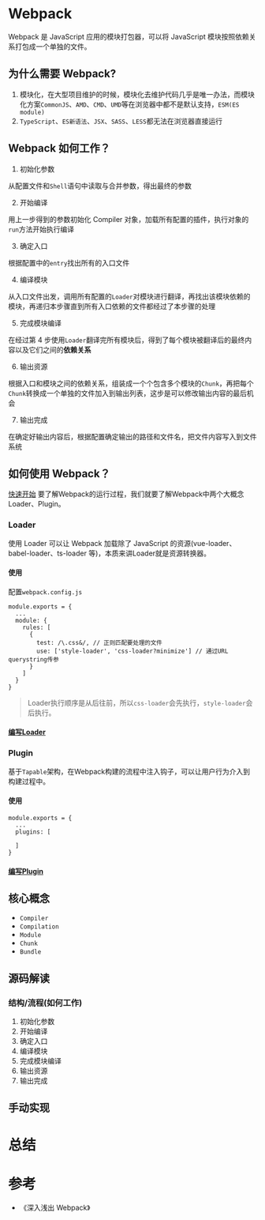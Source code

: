 # Webpack

Webpack 是 JavaScript 应用的模块打包器，可以将 JavaScript 模块按照依赖关系打包成一个单独的文件。

## 为什么需要 Webpack?

1. 模块化，在大型项目维护的时候，模块化去维护代码几乎是唯一办法，而模块化方案`CommonJS`、`AMD`、`CMD`、`UMD`等在浏览器中都不是默认支持，`ESM(ES module)`
2. `TypeScript`、`ES新语法`、`JSX`、`SASS`、`LESS`都无法在浏览器直接运行

## Webpack 如何工作？

1. 初始化参数

从配置文件和`Shell`语句中读取与合并参数，得出最终的参数

2. 开始编译

用上一步得到的参数初始化 Compiler 对象，加载所有配置的插件，执行对象的`run`方法开始执行编译

3. 确定入口

根据配置中的`entry`找出所有的入口文件

4. 编译模块

从入口文件出发，调用所有配置的`Loader`对模块进行翻译，再找出该模块依赖的模块，再递归本步骤直到所有入口依赖的文件都经过了本步骤的处理

5. 完成模块编译

在经过第 4 步使用`Loader`翻译完所有模块后，得到了每个模块被翻译后的最终内容以及它们之间的**依赖关系**

6. 输出资源

根据入口和模块之间的依赖关系，组装成一个个包含多个模块的`Chunk`，再把每个`Chunk`转换成一个单独的文件加入到输出列表，这步是可以修改输出内容的最后机会

7. 输出完成

在确定好输出内容后，根据配置确定输出的路径和文件名，把文件内容写入到文件系统

## 如何使用 Webpack？

[快速开始](./quickStart.md)
要了解Webpack的运行过程，我们就要了解Webpack中两个大概念Loader、Plugin。
### Loader

使用 Loader 可以让 Webpack 加载除了 JavaScript 的资源(vue-loader、babel-loader、ts-loader 等)，本质来讲Loader就是资源转换器。

#### 使用
配置`webpack.config.js`
```
module.exports = {
  ...
  module: {
    rules: [
      {
        test: /\.css&/, // 正则匹配要处理的文件
        use: ['style-loader', 'css-loader?minimize'] // 通过URL querystring传参
      }
    ]
  }
}
```
> Loader执行顺序是从后往前，所以`css-loader`会先执行，`style-loader`会后执行。
#### [编写Loader](./编写Loader/index.md)
### Plugin
基于`Tapable`架构，在Webpack构建的流程中注入钩子，可以让用户行为介入到构建过程中。
#### 使用
```
module.exports = {
  ...
  plugins: [
    
  ]
}
```
#### [编写Plugin](./编写Plugin/index.md)

## 核心概念
- `Compiler`
- `Compilation`
- `Module`
- `Chunk`
- `Bundle`
## 源码解读

### 结构/流程(如何工作)
1. 初始化参数
2. 开始编译
3. 确定入口
4. 编译模块
5. 完成模块编译
6. 输出资源
7. 输出完成
## 手动实现

# 总结

# 参考

- 《深入浅出 Webpack》
